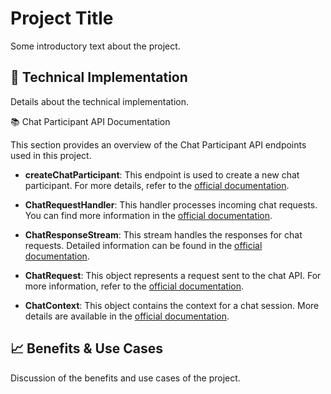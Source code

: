 # Project Title

Some introductory text about the project.

## 🎯 Technical Implementation

Details about the technical implementation.

📚 Chat Participant API Documentation

This section provides an overview of the Chat Participant API endpoints used in this project.

- **createChatParticipant**: This endpoint is used to create a new chat participant. For more details, refer to the [official documentation](https://code.visualstudio.com/docs/api/extensionAPI#createChatParticipant).
  
- **ChatRequestHandler**: This handler processes incoming chat requests. You can find more information in the [official documentation](https://code.visualstudio.com/docs/api/extensionAPI#ChatRequestHandler).
  
- **ChatResponseStream**: This stream handles the responses for chat requests. Detailed information can be found in the [official documentation](https://code.visualstudio.com/docs/api/extensionAPI#ChatResponseStream).
  
- **ChatRequest**: This object represents a request sent to the chat API. For more information, refer to the [official documentation](https://code.visualstudio.com/docs/api/extensionAPI#ChatRequest).
  
- **ChatContext**: This object contains the context for a chat session. More details are available in the [official documentation](https://code.visualstudio.com/docs/api/extensionAPI#ChatContext).

## 📈 Benefits & Use Cases

Discussion of the benefits and use cases of the project.

